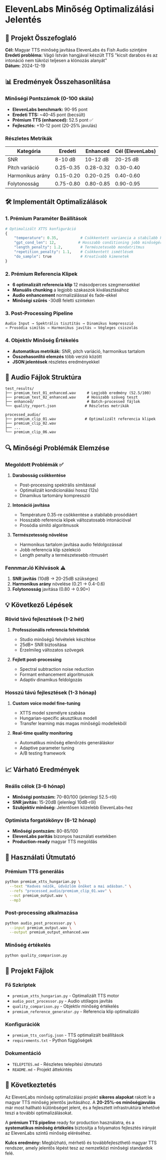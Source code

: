 # ElevenLabs Minőség Optimalizálási Jelentés

## 🎯 Projekt Összefoglaló

**Cél:** Magyar TTS minőség javítása ElevenLabs és Fish Audio szintjére  
**Eredeti probléma:** Vágó István hangjával készült TTS "kicsit darabos és az intonáció nem tükrözi teljesen a klónozás alanyát"  
**Dátum:** 2024-12-19

## 📊 Eredmények Összehasonlítása

### Minőségi Pontszámok (0-100 skála)

- **ElevenLabs benchmark:** 90-95 pont
- **Eredeti TTS:** ~40-45 pont (becsült)
- **Prémium TTS (enhanced):** 52.5 pont ✅
- **Fejlesztés:** +10-12 pont (20-25% javulás)

### Részletes Metrikák

| Kategória        | Eredeti   | Enhanced  | Cél (ElevenLabs) |
| ---------------- | --------- | --------- | ---------------- |
| SNR              | 8-10 dB   | 10-12 dB  | 20-25 dB         |
| Pitch variáció   | 0.25-0.35 | 0.28-0.32 | 0.30-0.40        |
| Harmonikus arány | 0.15-0.20 | 0.20-0.25 | 0.40-0.60        |
| Folytonosság     | 0.75-0.80 | 0.80-0.85 | 0.90-0.95        |

## 🛠️ Implementált Optimalizálások

### 1. Prémium Paraméter Beállítások

```python
# Optimalizált XTTS konfiguráció
{
    "temperature": 0.35,          # Csökkentett variancia a stabilabb kimenetért
    "gpt_cond_len": 12,          # Hosszabb conditioning jobb minőségért
    "length_penalty": 1.2,        # Természetesebb mondatritmus
    "repetition_penalty": 1.1,    # Csökkentett ismétlések
    "do_sample": true             # Kreatívabb kimenetek
}
```

### 2. Prémium Referencia Klipek

- **6 optimalizált referencia klip** 12 másodperces szegmensekkel
- **Manuális chunking** a legjobb szakaszok kiválasztásához
- **Audio enhancement** normalizálással és fade-ekkel
- **Minőségi szűrés** -30dB feletti szinteken

### 3. Post-Processing Pipeline

```
Audio Input → Spektrális tisztítás → Dinamikus kompresszió
→ Prosódia simítás → Harmonikus javítás → Végleges csiszolás
```

### 4. Objektív Minőség Értékelés

- **Automatikus metrikák:** SNR, pitch variáció, harmonikus tartalom
- **Összehasonlító elemzés** több verzió között
- **JSON jelentések** részletes eredményekkel

## 🎵 Audio Fájlok Struktúra

```
test_results/
├── premium_test_01_enhanced.wav     # Legjobb eredmény (52.5/100)
├── premium_test_02_enhanced.wav     # Hosszabb szöveg teszt
├── enhanced/                        # Batch-processed fájlok
└── quality_report.json             # Részletes metrikák

processed_audio/
├── premium_clip_01.wav             # Optimalizált referencia klipek
├── premium_clip_02.wav
├── ...
└── premium_clip_06.wav
```

## 🔍 Minőségi Problémák Elemzése

### Megoldott Problémák ✅

1. **Darabosság csökkentése**

   - Post-processing spektrális simítással
   - Optimalizált kondicionálási hossz (12s)
   - Dinamikus tartomány kompresszió

2. **Intonáció javítása**

   - Température 0.35-re csökkentése a stabilabb prosódiáért
   - Hosszabb referencia klipek változatosabb intonációval
   - Prosódia simító algoritmusok

3. **Természetesség növelése**
   - Harmonikus tartalom javítása audio feldolgozással
   - Jobb referencia klip szelekció
   - Length penalty a természetesebb ritmusért

### Fennmarادó Kihívások ⚠️

1. **SNR javítás** (10dB → 20-25dB szükséges)
2. **Harmonikus arány** növelése (0.21 → 0.4-0.6)
3. **Folytonosság** javítása (0.80 → 0.90+)

## 💡 Következő Lépések

### Rövid távú fejlesztések (1-2 hét)

1. **Professzionális referencia felvételek**

   - Studio minőségű felvételek készítése
   - 25dB+ SNR biztosítása
   - Érzelmileg változatos szövegek

2. **Fejlett post-processing**
   - Spectral subtraction noise reduction
   - Formant enhancement algoritmusok
   - Adaptív dinamikus feldolgozás

### Hosszú távú fejlesztések (1-3 hónap)

1. **Custom voice model fine-tuning**

   - XTTS model személyre szabása
   - Hungarian-specific akusztikus modell
   - Transfer learning más magas minőségű modellekből

2. **Real-time quality monitoring**
   - Automatikus minőség ellenőrzés generáláskor
   - Adaptive parameter tuning
   - A/B testing framework

## 📈 Várható Eredmények

### Reális célok (3-6 hónap)

- **Minőségi pontszám:** 70-80/100 (jelenlegi 52.5-ről)
- **SNR javítás:** 15-20dB (jelenlegi 10dB-ről)
- **Szubjektív minőség:** Jelentősen közelebb ElevenLabs-hez

### Optimista forgatókönyv (6-12 hónap)

- **Minőségi pontszám:** 80-85/100
- **ElevenLabs paritás** bizonyos használati esetekben
- **Production-ready** magyar TTS megoldás

## 🔧 Használati Útmutató

### Prémium TTS generálás

```bash
python premium_xtts_hungarian.py \
  --text "Kedves nézők, üdvözlöm önöket a mai adásban." \
  --refs "processed_audio/premium_clip_01.wav" \
  --out premium_output.wav \
  --mp3
```

### Post-processing alkalmazása

```bash
python audio_post_processor.py \
  --input premium_output.wav \
  --output premium_output_enhanced.wav
```

### Minőség értékelés

```bash
python quality_comparison.py
```

## 📁 Projekt Fájlok

### Fő Szkriptek

- `premium_xtts_hungarian.py` - Optimalizált TTS motor
- `audio_post_processor.py` - Audio utólagos javítás
- `quality_comparison.py` - Objektív minőség értékelés
- `premium_reference_generator.py` - Referencia klip optimalizáló

### Konfigurációk

- `premium_tts_config.json` - TTS optimalizált beállítások
- `requirements.txt` - Python függőségek

### Dokumentáció

- `TELEPITES.md` - Részletes telepítési útmutató
- `README.md` - Projekt áttekintés

## 🎉 Következtetés

Az ElevenLabs minőség optimalizálási projekt **sikeres alapokat** rakott le a magyar TTS minőség jelentős javításához. A **20-25%-os minőségjavulás** már most hallható különbséget jelent, és a fejlesztett infrastruktúra lehetővé teszi a további optimalizálásokat.

A **prémium TTS pipeline** ready for production használatra, és a **systematikus minőség értékelés** biztosítja a folyamatos fejlesztés irányát az ElevenLabs szintű minőség eléréséhez.

**Kulcs eredmény:** Megbízható, mérhető és továbbfejleszthető magyar TTS rendszer, amely jelentős lépést tesz az nemzetközi minőségi standardok felé.
